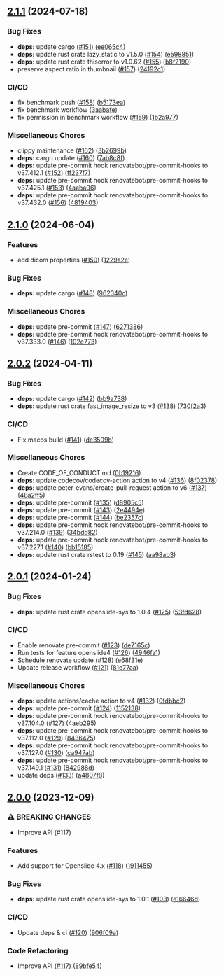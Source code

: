 ## [2.1.1](https://github.com/AzHicham/openslide-rs/compare/2.1.0...2.1.1) (2024-07-18)


### Bug Fixes

* **deps:** update cargo ([#151](https://github.com/AzHicham/openslide-rs/issues/151)) ([ee065c4](https://github.com/AzHicham/openslide-rs/commit/ee065c4129737a1c7d0c806ddacbfbf3a3b7abe2))
* **deps:** update rust crate lazy_static to v1.5.0 ([#154](https://github.com/AzHicham/openslide-rs/issues/154)) ([e598851](https://github.com/AzHicham/openslide-rs/commit/e5988518f212519a6b6cf87aa48ba866195bb0b9))
* **deps:** update rust crate thiserror to v1.0.62 ([#155](https://github.com/AzHicham/openslide-rs/issues/155)) ([b8f2190](https://github.com/AzHicham/openslide-rs/commit/b8f21904452a07388784c205f0b2ba7bec5265e1))
* preserve aspect ratio in thumbnail ([#157](https://github.com/AzHicham/openslide-rs/issues/157)) ([24192c1](https://github.com/AzHicham/openslide-rs/commit/24192c1fab22e38a1abd57e65d6be701ed5cd9ef))


### CI/CD

* fix benchmark push ([#158](https://github.com/AzHicham/openslide-rs/issues/158)) ([b5173ea](https://github.com/AzHicham/openslide-rs/commit/b5173ead442741334695fd9eab1cc02f9e578003))
* fix benchmark workflow ([3aabafe](https://github.com/AzHicham/openslide-rs/commit/3aabafed01ac10c93139d34e773eda995bf6ce09))
* fix permission in benchmark workflow ([#159](https://github.com/AzHicham/openslide-rs/issues/159)) ([1b2a977](https://github.com/AzHicham/openslide-rs/commit/1b2a977ffd0cbb5c61545710d6f425b84dbbe6e0))


### Miscellaneous Chores

* clippy maintenance ([#162](https://github.com/AzHicham/openslide-rs/issues/162)) ([3b2699b](https://github.com/AzHicham/openslide-rs/commit/3b2699bd2a4dfdc8987aec8ca65dbf039f03ce37))
* **deps:** cargo update ([#160](https://github.com/AzHicham/openslide-rs/issues/160)) ([7ab8c8f](https://github.com/AzHicham/openslide-rs/commit/7ab8c8f97a54c08d6237b603b720ecd6c21a7c3c))
* **deps:** update pre-commit hook renovatebot/pre-commit-hooks to v37.412.1 ([#152](https://github.com/AzHicham/openslide-rs/issues/152)) ([ff237f7](https://github.com/AzHicham/openslide-rs/commit/ff237f77f160481e3fc4c7054334bb0c8c13fac2))
* **deps:** update pre-commit hook renovatebot/pre-commit-hooks to v37.425.1 ([#153](https://github.com/AzHicham/openslide-rs/issues/153)) ([4aaba06](https://github.com/AzHicham/openslide-rs/commit/4aaba0655f67bdc36ae11a02b4846980d1d816ec))
* **deps:** update pre-commit hook renovatebot/pre-commit-hooks to v37.432.0 ([#156](https://github.com/AzHicham/openslide-rs/issues/156)) ([4819403](https://github.com/AzHicham/openslide-rs/commit/4819403c7aef6a450563c11a381d5ac4d6f38df0))

## [2.1.0](https://github.com/AzHicham/openslide-rs/compare/2.0.2...2.1.0) (2024-06-04)


### Features

* add dicom properties ([#150](https://github.com/AzHicham/openslide-rs/issues/150)) ([1229a2e](https://github.com/AzHicham/openslide-rs/commit/1229a2e197cb24dbb26f701e8d6d8707d4f8dede))


### Bug Fixes

* **deps:** update cargo ([#148](https://github.com/AzHicham/openslide-rs/issues/148)) ([962340c](https://github.com/AzHicham/openslide-rs/commit/962340c3f5eb331d085635b5b3a77c5b500fbe52))


### Miscellaneous Chores

* **deps:** update pre-commit ([#147](https://github.com/AzHicham/openslide-rs/issues/147)) ([6271386](https://github.com/AzHicham/openslide-rs/commit/6271386463ffa9bbab38e192a6d9c60cbc4939fd))
* **deps:** update pre-commit hook renovatebot/pre-commit-hooks to v37.333.0 ([#146](https://github.com/AzHicham/openslide-rs/issues/146)) ([102e773](https://github.com/AzHicham/openslide-rs/commit/102e7735c2d01c0231fe097c274129df26ff1f52))

## [2.0.2](https://github.com/AzHicham/openslide-rs/compare/2.0.1...2.0.2) (2024-04-11)


### Bug Fixes

* **deps:** update cargo ([#142](https://github.com/AzHicham/openslide-rs/issues/142)) ([bb9a738](https://github.com/AzHicham/openslide-rs/commit/bb9a738689f229750fef6b0de805d546d20ac9e6))
* **deps:** update rust crate fast_image_resize to v3 ([#138](https://github.com/AzHicham/openslide-rs/issues/138)) ([730f2a3](https://github.com/AzHicham/openslide-rs/commit/730f2a3a29f7f7b30d44dc42d6a3877fc31ba4a7))


### CI/CD

* Fix macos build ([#141](https://github.com/AzHicham/openslide-rs/issues/141)) ([de3509b](https://github.com/AzHicham/openslide-rs/commit/de3509b1c9ea5b782b09b77b8e52ebd23413c7d9))


### Miscellaneous Chores

* Create CODE_OF_CONDUCT.md ([0b19216](https://github.com/AzHicham/openslide-rs/commit/0b19216962213d222393a61795533b0061147850))
* **deps:** update codecov/codecov-action action to v4 ([#136](https://github.com/AzHicham/openslide-rs/issues/136)) ([8f02378](https://github.com/AzHicham/openslide-rs/commit/8f02378def20dad79b7d20aed8d2f0f8b1a10929))
* **deps:** update peter-evans/create-pull-request action to v6 ([#137](https://github.com/AzHicham/openslide-rs/issues/137)) ([48a2ff5](https://github.com/AzHicham/openslide-rs/commit/48a2ff5ac2d392efeed76422de23c21f5b9f3cf1))
* **deps:** update pre-commit ([#135](https://github.com/AzHicham/openslide-rs/issues/135)) ([d8905c5](https://github.com/AzHicham/openslide-rs/commit/d8905c5077daad96e302acab414fe95fb1860f6f))
* **deps:** update pre-commit ([#143](https://github.com/AzHicham/openslide-rs/issues/143)) ([2e4494e](https://github.com/AzHicham/openslide-rs/commit/2e4494ed9432bdc93acc6ecef824d8cd73530005))
* **deps:** update pre-commit ([#144](https://github.com/AzHicham/openslide-rs/issues/144)) ([be2357c](https://github.com/AzHicham/openslide-rs/commit/be2357c007da61a721b122d1dab274d28e839754))
* **deps:** update pre-commit hook renovatebot/pre-commit-hooks to v37.214.0 ([#139](https://github.com/AzHicham/openslide-rs/issues/139)) ([34bdd82](https://github.com/AzHicham/openslide-rs/commit/34bdd82572dbb9f69e8cf94d98cda031cb2910e8))
* **deps:** update pre-commit hook renovatebot/pre-commit-hooks to v37.227.1 ([#140](https://github.com/AzHicham/openslide-rs/issues/140)) ([bb15185](https://github.com/AzHicham/openslide-rs/commit/bb15185d4c12a7756c6aca935495d4d34eb7bae6))
* **deps:** update rust crate rstest to 0.19 ([#145](https://github.com/AzHicham/openslide-rs/issues/145)) ([aa98ab3](https://github.com/AzHicham/openslide-rs/commit/aa98ab37122b783457d2eb817164b2131a0bf9f0))

## [2.0.1](https://github.com/AzHicham/openslide-rs/compare/2.0.0...2.0.1) (2024-01-24)


### Bug Fixes

* **deps:** update rust crate openslide-sys to 1.0.4 ([#125](https://github.com/AzHicham/openslide-rs/issues/125)) ([53fd628](https://github.com/AzHicham/openslide-rs/commit/53fd62845eacc1e4e4ae729c3c8261cdd0326cac))


### CI/CD

* Enable renovate pre-commit ([#123](https://github.com/AzHicham/openslide-rs/issues/123)) ([de7165c](https://github.com/AzHicham/openslide-rs/commit/de7165c78dcbcffae6b349dd42d8bcf0c6737ede))
* Run tests for feature openslide4 ([#126](https://github.com/AzHicham/openslide-rs/issues/126)) ([4946fa1](https://github.com/AzHicham/openslide-rs/commit/4946fa1066c2c83792b8a2a1c0c84789a611954f))
* Schedule renovate update ([#128](https://github.com/AzHicham/openslide-rs/issues/128)) ([e68f31e](https://github.com/AzHicham/openslide-rs/commit/e68f31eebf1abc46f3ef6fc12f15ffa2f8f5a72e))
* Update release workflow ([#121](https://github.com/AzHicham/openslide-rs/issues/121)) ([81e77aa](https://github.com/AzHicham/openslide-rs/commit/81e77aa340c2d5cae13f60f9cebbb1f5a5081bb6))


### Miscellaneous Chores

* **deps:** update actions/cache action to v4 ([#132](https://github.com/AzHicham/openslide-rs/issues/132)) ([0fdbbc2](https://github.com/AzHicham/openslide-rs/commit/0fdbbc232c56d7e8802e41c69167c9e75d62a946))
* **deps:** update pre-commit ([#124](https://github.com/AzHicham/openslide-rs/issues/124)) ([1152138](https://github.com/AzHicham/openslide-rs/commit/1152138cfc89e0b2e2c3293fa1146ab5eadd6183))
* **deps:** update pre-commit hook renovatebot/pre-commit-hooks to v37.104.0 ([#127](https://github.com/AzHicham/openslide-rs/issues/127)) ([4aeb295](https://github.com/AzHicham/openslide-rs/commit/4aeb2957d956b70561c250148ee7f15252875f7e))
* **deps:** update pre-commit hook renovatebot/pre-commit-hooks to v37.112.0 ([#129](https://github.com/AzHicham/openslide-rs/issues/129)) ([8436475](https://github.com/AzHicham/openslide-rs/commit/8436475383ffdf27688fe0d3476787a72e062325))
* **deps:** update pre-commit hook renovatebot/pre-commit-hooks to v37.127.0 ([#130](https://github.com/AzHicham/openslide-rs/issues/130)) ([ca947ab](https://github.com/AzHicham/openslide-rs/commit/ca947ab98e761f87ffea7216c97fdd75dbced540))
* **deps:** update pre-commit hook renovatebot/pre-commit-hooks to v37.149.1 ([#131](https://github.com/AzHicham/openslide-rs/issues/131)) ([842988d](https://github.com/AzHicham/openslide-rs/commit/842988d43aeeb297a2dd6612b1cbef9b13a89bf4))
* update deps ([#133](https://github.com/AzHicham/openslide-rs/issues/133)) ([a4807f8](https://github.com/AzHicham/openslide-rs/commit/a4807f8b42a5977eeadf13ce81c48585f1b57c58))

## [2.0.0](https://github.com/AzHicham/openslide-rs/compare/1.2.1...2.0.0) (2023-12-09)


### ⚠ BREAKING CHANGES

* Improve API (#117)

### Features

* Add support for Openslide 4.x ([#118](https://github.com/AzHicham/openslide-rs/issues/118)) ([1911455](https://github.com/AzHicham/openslide-rs/commit/1911455402a3039f56a72cc8befd60da3bc72711))


### Bug Fixes

* **deps:** update rust crate openslide-sys to 1.0.1 ([#103](https://github.com/AzHicham/openslide-rs/issues/103)) ([e16646d](https://github.com/AzHicham/openslide-rs/commit/e16646d152426afb4ea76ca073c0b00ebc8b433c))


### CI/CD

* Update deps & ci ([#120](https://github.com/AzHicham/openslide-rs/issues/120)) ([906f09a](https://github.com/AzHicham/openslide-rs/commit/906f09a9e40acb268735fbebd178862a8d4902d5))


### Code Refactoring

* Improve API ([#117](https://github.com/AzHicham/openslide-rs/issues/117)) ([89bfe54](https://github.com/AzHicham/openslide-rs/commit/89bfe54d3f67be427ccf4d77d1a111cb8b7a6e8b))
